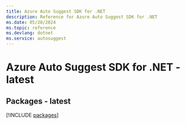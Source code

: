 ```yaml
---
title: Azure Auto Suggest SDK for .NET
description: Reference for Azure Auto Suggest SDK for .NET
ms.date: 05/28/2024
ms.topic: reference
ms.devlang: dotnet
ms.service: autosuggest
---
```

# Azure Auto Suggest SDK for .NET - latest
## Packages - latest
[!INCLUDE [packages](auto-suggest-index.md)]